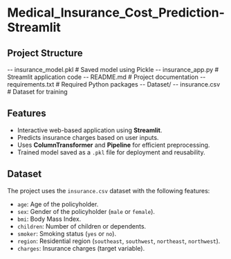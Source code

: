# Medical_Insurance_Cost_Prediction-Streamlit

## Project Structure

-- insurance_model.pkl # Saved model using Pickle -- insurance_app.py # Streamlit application code -- README.md # Project documentation -- requirements.txt # Required Python packages -- Dataset/ -- insurance.csv # Dataset for training


## Features
- Interactive web-based application using **Streamlit**.
- Predicts insurance charges based on user inputs.
- Uses **ColumnTransformer** and **Pipeline** for efficient preprocessing.
- Trained model saved as a `.pkl` file for deployment and reusability.

## Dataset
The project uses the `insurance.csv` dataset with the following features:
- `age`: Age of the policyholder.
- `sex`: Gender of the policyholder (`male` or `female`).
- `bmi`: Body Mass Index.
- `children`: Number of children or dependents.
- `smoker`: Smoking status (`yes` or `no`).
- `region`: Residential region (`southeast`, `southwest`, `northeast`, `northwest`).
- `charges`: Insurance charges (target variable).
